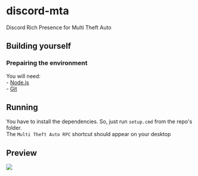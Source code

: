 # discord-mta
 
Discord Rich Presence for Multi Theft Auto
 
## Building yourself
 
### Prepairing the environment
You will need: <br />
    - [Node.js](http://nodejs.org/en/download)<br />
    - [Git](https://git-scm.com/download/win)
## Running
You have to install the dependencies. So, just run `setup.cmd` from the repo's folder.<br>
The `Multi Theft Auto RPC` shortcut should appear on your desktop
 
## Preview
![](https://puu.sh/CzBj4/59dd1d1779.png)
 
